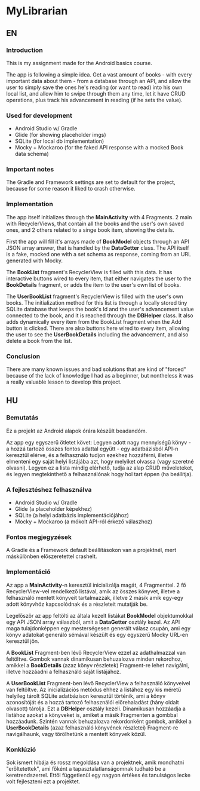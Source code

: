 # MyLibrarian

## EN
### Introduction
This is my assignment made for the Android basics course.

The app is following a simple idea. Get a vast amount of books - with every important data about them - from a database through an API, and allow the user to simply save the ones he's reading (or want to read) into his own local list, and allow him to swipe through them any time, let it have CRUD operations, plus track his advancement in reading (if he sets the value).

### Used for development
- Android Studio w/ Gradle
- Glide (for showing placeholder imgs)
- SQLite (for local db implementation)
- Mocky + Mockaroo (for the faked API response with a mocked Book data schema)

### Important notes
The Gradle and Framework settings are set to default for the project, because for some reason it liked to crash otherwise.

### Implementation
The app itself initializes through the **MainActivity** with 4 Fragments. 2 main with RecyclerViews, that contain all the books and the user's own saved ones, and 2 others related to a singe book item, showing the details.

First the app will fill it's arrays made of **BookModel** objects through an API JSON array answer, that is handled by the **DataGetter** class. The API itself is a fake, mocked one with a set schema as response, coming from an URL generated with Mocky.

The **BookList** fragment's RecyclerView is filled with this data. It has interactive buttons wired to every item, that either navigates the user to the **BookDetails** fragment, or adds the item to the user's own list of books.

The **UserBookList** fragment's RecyclerView is filled with the user's own books. The initialization method for this list is through a locally stored tiny SQLite database that keeps the book's Id and the user's advancement value connected to the book, and it is reached through the **DBHelper** class. It also adds dynamically every item from the BookList fragment when the Add button is clicked. There are also buttons here wired to every item, allowing the user to see the **UserBookDetails** including the advancement, and also delete a book from the list.

### Conclusion
There are many known issues and bad solutions that are kind of "forced" because of the lack of knowledge I had as a beginner, but nontheless it was a really valuable lesson to develop this project.

## HU
### Bemutatás
Ez a projekt az Android alapok órára készült beadandóm.

Az app egy egyszerű ötletet követ: Legyen adott nagy mennyiségű könyv - a hozzá tartozó összes fontos adattal együtt - egy adatbázisból API-n keresztül elérve, és a felhasználó tudjon ezekhez hozzáférni, illetve elmenteni egy saját helyi listájába azt, hogy melyiket olvassa (vagy szeretné olvasni). Legyen ez a lista mindig elérhető, tudja az alap CRUD műveleteket, és legyen megtekinthető a felhasználónak hogy hol tart éppen (ha beállítja).

### A fejlesztéshez felhasználva
- Android Studio w/ Gradle
- Glide (a placeholder képekhez)
- SQLite (a helyi adatbázis implementációjához)
- Mocky + Mockaroo (a mókolt API-ról érkező válaszhoz)

### Fontos megjegyzések
A Gradle és a Framework default beállításokon van a projektnél, mert máskülönben előszeretettel crashelt.

### Implementáció
Az app a **MainActivity**-n keresztül inicializálja magát, 4 Fragmenttel. 2 fő RecyclerView-vel rendelkező listával, amik az összes könyvet, illetve a felhasználó mentett könyveit tartalmazzák, illetve 2 másik amik egy-egy adott könyvhöz kapcsolódnak és a részleteit mutatják be.

Legelőször az app feltölti az általa kezelt listákat **BookModel** objektumokkal egy API JSON array válaszból, amit a **DataGetter** osztály kezel. Az API maga tulajdonképpen egy mesterségesen generált válasz csupán, ami egy könyv adatokat generáló sémával készült és egy egyszerű Mocky URL-en keresztül jön.

A **BookList** Fragment-ben lévő RecyclerView ezzel az adathalmazzal van feltöltve. Gombok vannak dinamikusan behuzalozva minden rekordhoz, amikkel a **BookDetails** (azaz könyv részletek) Fragment-re lehet navigálni, illetve hozzáadni a felhasználó saját listájához.

A **UserBookList** Fragment-ben lévő RecyclerView a felhasználó könyveivel van feltöltve. Az inicializációs metódus ehhez a listához egy kis méretű helyileg tárolt SQLite adatbázison keresztül történik, ami a könyv azonosítóját és a hozzá tartozó felhasználói előrehaladást (hány oldalt olvasott) tárolja. Ezt a **DBHelper** osztály kezeli. Dinamikusan hozzáadja a listához azokat a könyveket is, amiket a másik Fragmenten a gombbal hozzáadunk. Szintén vannak behuzalozva rekordonként gombok, amikkel a **UserBookDetails** (azaz felhasználó könyvének részletei) Fragment-re navigálhaunk, vagy törölhetünk a mentett könyvek közül.

### Konklúzió
Sok ismert hibája és rossz megoldása van a projektnek, amik mondhatni "erőltetettek", ami főként a tapasztalatlanságomnak tudható be a keretrendszerrel. Ettől függetlenül egy nagyon értékes és tanulságos lecke volt fejleszteni ezt a projektet.
